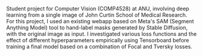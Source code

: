 Student project for Computer Vision (COMP4528) at ANU, involving deep learning from a single image of John Curtin School of Medical Research.
For this project, I used an existing webapp based on Meta's SAM (Segment Anything Model) tool to hand-label masks generated by Stable Diffusion, with the original image as input. I investigated various loss functions and the effect of different hyperparameters empirically using Tensorboard before training a final model based on a combination of Focal and Tversky losses. 
